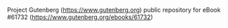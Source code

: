 Project Gutenberg (https://www.gutenberg.org) public repository for eBook #61732 (https://www.gutenberg.org/ebooks/61732)
